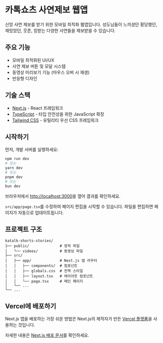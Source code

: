 # 카톡쇼츠 사연제보 웹앱

신앙 사연 제보를 받기 위한 모바일 최적화 웹앱입니다. 성도님들이 느끼셨던 황당했던, 재밌었던, 웃픈, 킹받는 다양한 사연들을 제보받을 수 있습니다.

## 주요 기능

- 모바일 최적화된 UI/UX
- 사연 제보 버튼 및 모달 시스템
- 동영상 미리보기 기능 (마우스 오버 시 재생)
- 반응형 디자인

## 기술 스택

- [Next.js](https://nextjs.org) - React 프레임워크
- [TypeScript](https://www.typescriptlang.org/) - 타입 안전성을 위한 JavaScript 확장
- [Tailwind CSS](https://tailwindcss.com/) - 유틸리티 우선 CSS 프레임워크

## 시작하기

먼저, 개발 서버를 실행하세요:

```bash
npm run dev
# 또는
yarn dev
# 또는
pnpm dev
# 또는
bun dev
```

브라우저에서 [http://localhost:3000](http://localhost:3000)을 열어 결과를 확인하세요.

`src/app/page.tsx`를 수정하여 페이지 편집을 시작할 수 있습니다. 파일을 편집하면 페이지가 자동으로 업데이트됩니다.

## 프로젝트 구조

```
katalk-shorts-stories/
├── public/              # 정적 파일
│   └── videos/          # 동영상 파일
├── src/
│   ├── app/             # Next.js 앱 라우터
│   │   ├── components/  # 컴포넌트
│   │   ├── globals.css  # 전역 스타일
│   │   ├── layout.tsx   # 레이아웃 컴포넌트
│   │   └── page.tsx     # 메인 페이지
│   └── ...
└── ...
```

## Vercel에 배포하기

Next.js 앱을 배포하는 가장 쉬운 방법은 Next.js의 제작자가 만든 [Vercel 플랫폼](https://vercel.com/new?utm_medium=default-template&filter=next.js&utm_source=create-next-app&utm_campaign=create-next-app-readme)을 사용하는 것입니다.

자세한 내용은 [Next.js 배포 문서](https://nextjs.org/docs/app/building-your-application/deploying)를 확인하세요.
